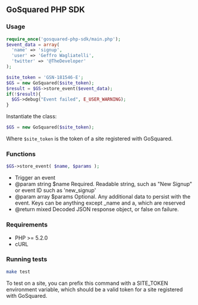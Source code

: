 ## GoSquared PHP SDK

### Usage
```php
require_once('gosquared-php-sdk/main.php');
$event_data = array(
  'name' => 'signup',
  'user' => 'Geffro Wagliatelli',
  'twitter' => '@TheDeveloper'
);

$site_token = 'GSN-181546-E';
$GS = new GoSquared($site_token);
$result = $GS->store_event($event_data);
if(!$result){
  $GS->debug("Event failed", E_USER_WARNING);
}
````

Instantiate the class:
```php
$GS = new GoSquared($site_token);
```

Where ```$site_token``` is the token of a site registered with GoSquared.

### Functions
```php
$GS->store_event( $name, $params );
```


 * Trigger an event
 * @param  string $name       Required. Readable string, such as "New Signup" or event ID such as 'new_signup'
 * @param  array  $params     Optional. Any additional data to persist with the event. Keys can be anything except _name and a, which are reserved
 * @return mixed              Decoded JSON response object, or false on failure.


### Requirements
* PHP >= 5.2.0
* cURL

### Running tests
```bash
make test
```
	
To test on a site, you can prefix this command with a SITE_TOKEN environment variable, which should be a valid token for a site registered with GoSquared.